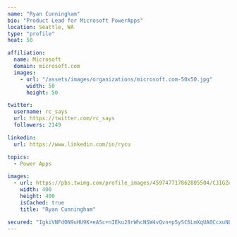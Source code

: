 ```yaml
---
name: "Ryan Cunningham"
bio: "Product Lead for Microsoft PowerApps"
location: Seattle, WA
type: "profile"
heat: 50

affiliation:
  name: Microsoft
  domain: microsoft.com
  images:
    - url: "/assets/images/organizations/microsoft.com-50x50.jpg"
      width: 50
      height: 50

twitter:
  username: rc_says
  url: https://twitter.com/rc_says
  followers: 2149

linkedin:
  url: https://www.linkedin.com/in/rycu

topics:
  - Power Apps

images:
  - url: https://pbs.twimg.com/profile_images/459747717862805504/CJIGZejd_400x400.png
    width: 400
    height: 400
    isCached: true
    title: "Ryan Cunningham"

secured: "IgkiVNFdON9uHU9K+eASc+nIEku28rWhcNSW4vQvn+p5ySC6LmXqUA0CcxuNLXp0pyEgT7hQUBWYitfD4Eo2BATRepFL6XUtvi4T5PI0IAzqmk/FDBoYPQFtnCJkrWpui0DRJ5lyUuny1ClYBFJ3pyLF8YbQE0sR17Yz7NiqXJsPeO7N43Oku58/fiQadcgMtM6Z6kJbyHpxLdTiMGoX0bNmfTaesjXoJiH6eT//bakjIzUrMI44Gii00kDYzHZQYJ1rmXkYKxhYfTVKyRnFeqTISyY5MP8/JCfVpdtff8ObTH/GwsUJ77pWk9c/jP5T76bJV2ncr/yiUUSGcSgBtjEQXgBh5jdl5jmQlL9/MOFgQwoVvvr3uqFNBCF2Vz4fG2sM++7+nN3J6ZCo5DogesCozpZdc+H4qgWJVZ9lUeU=;G3yFhYfOtUcEqyEm8bcxng=="
---
```


